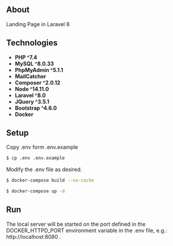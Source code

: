 ## About

Landing Page in Laravel 8

## Technologies

- **PHP ^7.4**
- **MySQL ^8.0.33**
- **PhpMyAdmin ^5.1.1**
- **MailCatcher**
- **Composer ^2.0.12**
- **Node ^14.11.0**
- **Laravel ^8.0**
- **JQuery ^3.5.1**
- **Bootstrap ^4.6.0**
- **Docker**

## Setup

Copy .env form .env.example

```bash
$ cp .env .env.example
```

Modify the .env file as desired.

```bash
$ docker-compose build --no-cache

$ docker-compose up -d
```

## Run

The local server will be started on the port defined in the DOCKER_HTTPD_PORT environment variable in the .env file, e.g.: http://localhost:8080 .
